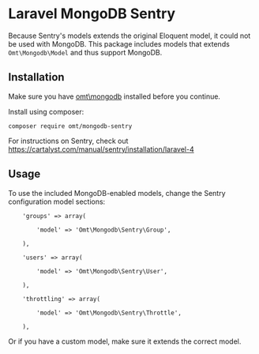 Laravel MongoDB Sentry
======================

Because Sentry's models extends the original Eloquent model, it could not be used with MongoDB. This package includes models that extends `Omt\Mongodb\Model` and thus support MongoDB.

Installation
------------

Make sure you have [omt\mongodb](https://github.com/maodk/MongoDB) installed before you continue.

Install using composer:

    composer require omt/mongodb-sentry

For instructions on Sentry, check out https://cartalyst.com/manual/sentry/installation/laravel-4

Usage
-----

To use the included MongoDB-enabled models, change the Sentry configuration model sections:

```
    'groups' => array(

        'model' => 'Omt\Mongodb\Sentry\Group',

    ),

    'users' => array(

        'model' => 'Omt\Mongodb\Sentry\User',

    ),

    'throttling' => array(

        'model' => 'Omt\Mongodb\Sentry\Throttle',

    ),
```

Or if you have a custom model, make sure it extends the correct model.

